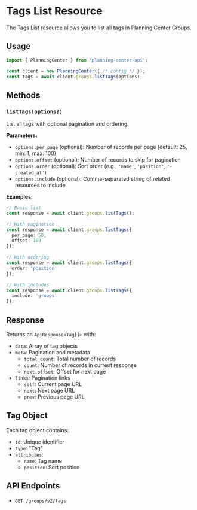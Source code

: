 # Tags List Resource

The Tags List resource allows you to list all tags in Planning Center Groups.

## Usage

```typescript
import { PlanningCenter } from 'planning-center-api';

const client = new PlanningCenter({ /* config */ });
const tags = await client.groups.listTags(options);
```

## Methods

### `listTags(options?)`

List all tags with optional pagination and ordering.

**Parameters:**
- `options.per_page` (optional): Number of records per page (default: 25, min: 1, max: 100)
- `options.offset` (optional): Number of records to skip for pagination
- `options.order` (optional): Sort order (e.g., `'name'`, `'position'`, `'-created_at'`)
- `options.include` (optional): Comma-separated string of related resources to include

**Examples:**

```typescript
// Basic list
const response = await client.groups.listTags();

// With pagination
const response = await client.groups.listTags({
  per_page: 50,
  offset: 100
});

// With ordering
const response = await client.groups.listTags({
  order: 'position'
});

// With includes
const response = await client.groups.listTags({
  include: 'groups'
});
```

## Response

Returns an `ApiResponse<Tag[]>` with:
- `data`: Array of tag objects
- `meta`: Pagination and metadata
  - `total_count`: Total number of records
  - `count`: Number of records in current response
  - `next.offset`: Offset for next page
- `links`: Pagination links
  - `self`: Current page URL
  - `next`: Next page URL
  - `prev`: Previous page URL

## Tag Object

Each tag object contains:
- `id`: Unique identifier
- `type`: "Tag"
- `attributes`:
  - `name`: Tag name
  - `position`: Sort position

## API Endpoints

- `GET /groups/v2/tags`

